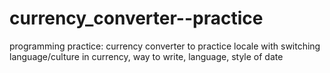 # currency_converter--practice
 programming practice: currency converter to practice locale with switching language/culture in currency, way to write, language, style of date 
